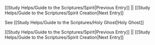 [[Study Helps/Guide to the Scriptures/Spirit|Previous Entry]]  ||  [[Study Helps/Guide to the Scriptures/Spirit Creation|Next Entry]]

 See [[Study Helps/Guide to the Scriptures/Holy Ghost|Holy Ghost]]

[[Study Helps/Guide to the Scriptures/Spirit|Previous Entry]]  ||  [[Study Helps/Guide to the Scriptures/Spirit Creation|Next Entry]]